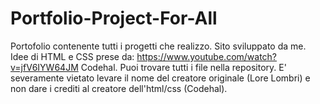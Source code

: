 # Portfolio-Project-For-All
Portofolio contenente tutti i progetti che realizzo. Sito sviluppato da me. Idee di HTML e CSS prese da:  https://www.youtube.com/watch?v=jfV6IYW64JM Codehal. Puoi trovare tutti i file nella repository. E' severamente vietato levare il nome del creatore originale (Lore Lombri) e non dare i crediti al creatore dell'html/css (Codehal).
